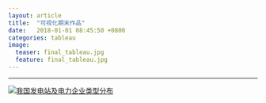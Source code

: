```yaml
---
layout: article
title:  "可视化期末作品"
date:   2018-01-01 08:45:50 +0800
categories: tableau
image:
  teaser: final_tableau.jpg
  feature: final_tableau.jpg
---
```





---
  <div class='tableauPlaceholder' id='viz1515274704529' style='position: relative'><noscript>
    <a href='#'>
      <img alt='我国发电站及电力企业类型分布 ' src='https:&#47;&#47;public.tableau.com&#47;static&#47;images&#47;_1&#47;_18210&#47;1_1&#47;1_rss.png' style='border: none' />
    </a>
  </noscript>
  <object class='tableauViz'  style='display:none;'>
    <param name='host_url' value='https%3A%2F%2Fpublic.tableau.com%2F' /> 
    <param name='embed_code_version' value='3' />
    <param name='site_root' value='' />
    <param name='name' value='_18210&#47;1_1' />
    <param name='tabs' value='no' />
    <param name='toolbar' value='yes' />
    <param name='static_image' value='https:&#47;&#47;public.tableau.com&#47;static&#47;images&#47;_1&#47;_18210&#47;1_1&#47;1.png' />
    <param name='animate_transition' value='yes' />
    <param name='display_static_image' value='yes' />
    <param name='display_spinner' value='yes' />
    <param name='display_overlay' value='yes' />
    <param name='display_count' value='yes' />
  </object>
  </div>
  <script type='text/javascript'>
    var divElement = document.getElementById('viz1515274704529');
    var vizElement = divElement.getElementsByTagName('object')[0];
    vizElement.style.width='1169px';vizElement.style.height='854px';
    var scriptElement = document.createElement('script');
    scriptElement.src = 'https://public.tableau.com/javascripts/api/viz_v1.js';
    vizElement.parentNode.insertBefore(scriptElement, vizElement);
  </script>
